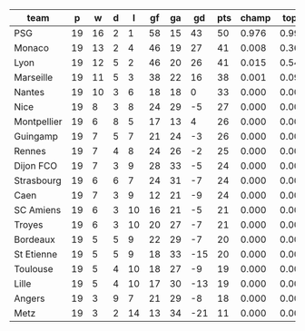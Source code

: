 |    team     | p  | w  | d | l  | gf | ga | gd  | pts | champ | top2  | top3  | top4  |  5-7  | bot4  | bot3  | bot2  |
|-------------|----|----|---|----|----|----|-----|-----|-------|-------|-------|-------|-------|-------|-------|-------|
| PSG         | 19 | 16 | 2 |  1 | 58 | 15 |  43 |  50 | 0.976 | 0.997 | 1.000 | 1.000 | 0.000 | 0.000 | 0.000 | 0.000|
| Monaco      | 19 | 13 | 2 |  4 | 46 | 19 |  27 |  41 | 0.008 | 0.368 | 0.783 | 0.972 | 0.028 | 0.000 | 0.000 | 0.000|
| Lyon        | 19 | 12 | 5 |  2 | 46 | 20 |  26 |  41 | 0.015 | 0.540 | 0.870 | 0.988 | 0.012 | 0.000 | 0.000 | 0.000|
| Marseille   | 19 | 11 | 5 |  3 | 38 | 22 |  16 |  38 | 0.001 | 0.092 | 0.324 | 0.860 | 0.135 | 0.000 | 0.000 | 0.000|
| Nantes      | 19 | 10 | 3 |  6 | 18 | 18 |   0 |  33 | 0.000 | 0.002 | 0.017 | 0.102 | 0.693 | 0.001 | 0.001 | 0.000|
| Nice        | 19 |  8 | 3 |  8 | 24 | 29 |  -5 |  27 | 0.000 | 0.000 | 0.002 | 0.015 | 0.342 | 0.031 | 0.014 | 0.004|
| Montpellier | 19 |  6 | 8 |  5 | 17 | 13 |   4 |  26 | 0.000 | 0.001 | 0.003 | 0.036 | 0.542 | 0.010 | 0.004 | 0.002|
| Guingamp    | 19 |  7 | 5 |  7 | 21 | 24 |  -3 |  26 | 0.000 | 0.000 | 0.000 | 0.006 | 0.242 | 0.049 | 0.025 | 0.009|
| Rennes      | 19 |  7 | 4 |  8 | 24 | 26 |  -2 |  25 | 0.000 | 0.000 | 0.001 | 0.011 | 0.329 | 0.036 | 0.018 | 0.006|
| Dijon FCO   | 19 |  7 | 3 |  9 | 28 | 33 |  -5 |  24 | 0.000 | 0.000 | 0.000 | 0.003 | 0.155 | 0.106 | 0.062 | 0.025|
| Strasbourg  | 19 |  6 | 6 |  7 | 24 | 31 |  -7 |  24 | 0.000 | 0.000 | 0.000 | 0.003 | 0.153 | 0.102 | 0.059 | 0.024|
| Caen        | 19 |  7 | 3 |  9 | 12 | 21 |  -9 |  24 | 0.000 | 0.000 | 0.000 | 0.002 | 0.087 | 0.162 | 0.094 | 0.039|
| SC Amiens   | 19 |  6 | 3 | 10 | 16 | 21 |  -5 |  21 | 0.000 | 0.000 | 0.000 | 0.001 | 0.086 | 0.184 | 0.111 | 0.049|
| Troyes      | 19 |  6 | 3 | 10 | 20 | 27 |  -7 |  21 | 0.000 | 0.000 | 0.000 | 0.000 | 0.051 | 0.275 | 0.179 | 0.089|
| Bordeaux    | 19 |  5 | 5 |  9 | 22 | 29 |  -7 |  20 | 0.000 | 0.000 | 0.000 | 0.000 | 0.046 | 0.302 | 0.195 | 0.098|
| St Etienne  | 19 |  5 | 5 |  9 | 18 | 33 | -15 |  20 | 0.000 | 0.000 | 0.000 | 0.000 | 0.014 | 0.517 | 0.386 | 0.235|
| Toulouse    | 19 |  5 | 4 | 10 | 18 | 27 |  -9 |  19 | 0.000 | 0.000 | 0.000 | 0.000 | 0.044 | 0.313 | 0.211 | 0.108|
| Lille       | 19 |  5 | 4 | 10 | 17 | 30 | -13 |  19 | 0.000 | 0.000 | 0.000 | 0.000 | 0.015 | 0.519 | 0.392 | 0.238|
| Angers      | 19 |  3 | 9 |  7 | 21 | 29 |  -8 |  18 | 0.000 | 0.000 | 0.000 | 0.000 | 0.028 | 0.413 | 0.290 | 0.159|
| Metz        | 19 |  3 | 2 | 14 | 13 | 34 | -21 |  11 | 0.000 | 0.000 | 0.000 | 0.000 | 0.000 | 0.980 | 0.959 | 0.915|
